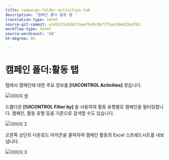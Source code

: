 ```yaml
---
title: campaign-folder-activities-tab
description: '캠페인 폴더 활동 탭 '
translation-type: tm+mt
source-git-commit: e149133a5383faaef5e9c9b7775ae36e633ed7b1
workflow-type: tm+mt
source-wordcount: '60'
ht-degree: 0%

---
```



# 캠페인 폴더:활동 탭

탭에서 캠페인에 대한 주요 정보를 **[!UICONTROL Activities]** 찾습니다.

![이미지 원](/help/sky/assets/campaign-folders/campaign-folder-activities-tab/campaign-folder-activities-tab-1.png)

드롭다운 **[!UICONTROL Filter by]** 을 사용하여 활동 유형별로 캠페인을 필터링합니다. 캠페인, 활동 유형 등을 기준으로 검색할 수도 있습니다.

![이미지 2](/help/sky/assets/campaign-folders/campaign-folder-activities-tab/campaign-folder-activities-tab-2.png)

오른쪽 상단의 다운로드 아이콘을 클릭하여 캠페인 활동의 Excel 스프레드시트를 내보냅니다.

![이미지 3](/help/sky/assets/campaign-folders/campaign-folder-activities-tab/campaign-folder-activities-tab-3.png)
